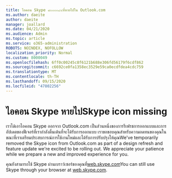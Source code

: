 ```yaml
---
title: ไอคอน Skype ๘๐๐๐๐๔๙ที่หายไปใน Outlook.com
ms.author: daeite
author: daeite
manager: joallard
ms.date: 04/21/2020
ms.audience: Admin
ms.topic: article
ms.service: o365-administration
ROBOTS: NOINDEX, NOFOLLOW
localization_priority: Normal
ms.custom: 8000049
ms.openlocfilehash: 6ff0c00245c8f6121b688e306fd56179f6cdf862
ms.sourcegitcommit: c6692ce0fa1358ec3529e59ca0ecdfdea4cdc759
ms.translationtype: MT
ms.contentlocale: th-TH
ms.lasthandoff: 09/15/2020
ms.locfileid: "47802256"
---
```

# <a name="skype-icon-missing"></a><span data-ttu-id="5433e-102">ไอคอน Skype หายไป</span><span class="sxs-lookup"><span data-stu-id="5433e-102">Skype icon missing</span></span>

<span data-ttu-id="5433e-103">เราได้เอาไอคอน Skype ออกจาก Outlook.com เป็นส่วนหนึ่งของการรีเฟรชการออกแบบและการอัปเดตของฟีเจอร์ที่เรากำลังตื่นเต้นที่จะได้รับการออกแบบ เราขอขอบคุณสำหรับความอดทนของคุณในขณะที่เราเตรียมประสบการณ์การใช้งานใหม่และได้รับการปรับปรุงให้คุณ</span><span class="sxs-lookup"><span data-stu-id="5433e-103">We've temporarily removed the Skype icon from Outlook.com as part of a design refresh and feature update we're excited to be rolling out. We appreciate your patience while we prepare a new and improved experience for you.</span></span>

<span data-ttu-id="5433e-104">คุณยังสามารถใช้ Skype ผ่านเบราว์เซอร์ของคุณที่[web.skype.com](https://web.skype.com)</span><span class="sxs-lookup"><span data-stu-id="5433e-104">You can still use Skype through your browser at [web.skype.com](https://web.skype.com).</span></span>